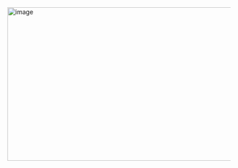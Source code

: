 <img width="984" height="348" alt="image" src="https://github.com/user-attachments/assets/62bcd375-f1f3-411b-a988-17c411a4d7ad" />
